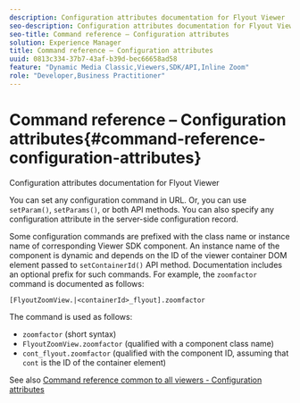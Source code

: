 ```yaml
---
description: Configuration attributes documentation for Flyout Viewer
seo-description: Configuration attributes documentation for Flyout Viewer
seo-title: Command reference – Configuration attributes
solution: Experience Manager
title: Command reference – Configuration attributes
uuid: 0813c334-37b7-43af-b39d-bec66658ad58
feature: "Dynamic Media Classic,Viewers,SDK/API,Inline Zoom"
role: "Developer,Business Practitioner"
---
```


# Command reference – Configuration attributes{#command-reference-configuration-attributes}

Configuration attributes documentation for Flyout Viewer

You can set any configuration command in URL. Or, you can use `setParam()`, `setParams()`, or both API methods. You can also specify any configuration attribute in the server-side configuration record.

Some configuration commands are prefixed with the class name or instance name of corresponding Viewer SDK component. An instance name of the component is dynamic and depends on the ID of the viewer container DOM element passed to `setContainerId()` API method. Documentation includes an optional prefix for such commands. For example, the `zoomfactor` command is documented as follows:

`[FlyoutZoomView.|<containerId>_flyout].zoomfactor`

The command is used as follows:

* `zoomfactor` (short syntax) 
* `FlyoutZoomView.zoomfactor` (qualified with a component class name) 
* `cont_flyout.zoomfactor` (qualified with the component ID, assuming that `cont` is the ID of the container element)

See also [Command reference common to all viewers - Configuration attributes](../../../r-html5-viewer-20-cmdref-configattrib/r-html5-viewer-20-cmdref-configattrib.md#concept-850e0f2c49b949deb7cfbfd330d329bd) 
